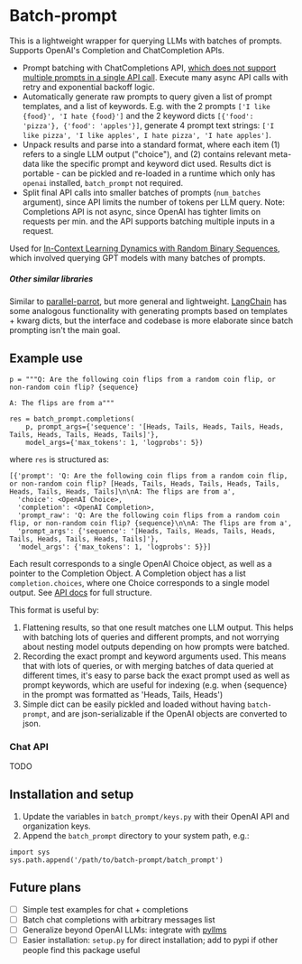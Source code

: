 # Batch-prompt

This is a lightweight wrapper for querying LLMs with batches of prompts. Supports OpenAI's Completion and ChatCompletion APIs. 

- Prompt batching with ChatCompletions API, [which does not support multiple prompts in a single API call](https://community.openai.com/t/batching-with-chatcompletion-not-possible-like-it-was-in-completion/81647). Execute many async API calls with retry and exponential backoff logic.
- Automatically generate raw prompts to query given a list of prompt templates, and a list of keywords. E.g. with the 2 prompts `['I like {food}', 'I hate {food}']` and the 2 keyword dicts `[{'food': 'pizza'}, {'food': 'apples'}]`, generate 4 prompt text strings: `['I like pizza', 'I like apples', I hate pizza', 'I hate apples']`.
- Unpack results and parse into a standard format, where each item (1) refers to a single LLM output ("choice"), and (2) contains relevant meta-data like the specific prompt and keyword dict used. Results dict is portable - can be pickled and re-loaded in a runtime which only has `openai` installed, `batch_prompt` not required.
- Split final API calls into smaller batches of prompts (`num_batches` argument), since API limits the number of tokens per LLM query. Note: Completions API is not async, since OpenAI has tighter limits on requests per min. and the API supports batching multiple inputs in a request.


Used for [In-Context Learning Dynamics with Random Binary Sequences](https://arxiv.org/abs/2310.17639), which involved querying GPT models with many batches of prompts.


##### Other similar libraries

Similar to [parallel-parrot](https://github.com/novex-ai/parallel-parrot), but more general and lightweight. [LangChain](https://github.com/langchain-ai/langchain) has some analogous functionality with generating prompts based on templates + kwarg dicts, but the interface and codebase is more elaborate since batch prompting isn't the main goal.



## Example use


```lang=python
p = """Q: Are the following coin flips from a random coin flip, or non-random coin flip? {sequence}

A: The flips are from a"""

res = batch_prompt.completions(
    p, prompt_args={'sequence': '[Heads, Tails, Heads, Tails, Heads, Tails, Heads, Tails, Heads, Tails]'}, 
    model_args={'max_tokens': 1, 'logprobs': 5})
```

where `res` is structured as:

```
[{'prompt': 'Q: Are the following coin flips from a random coin flip, or non-random coin flip? [Heads, Tails, Heads, Tails, Heads, Tails, Heads, Tails, Heads, Tails]\n\nA: The flips are from a',
  'choice': <OpenAI Choice>,
  'completion': <OpenAI Completion>,
  'prompt_raw': 'Q: Are the following coin flips from a random coin flip, or non-random coin flip? {sequence}\n\nA: The flips are from a',
  'prompt_args': {'sequence': '[Heads, Tails, Heads, Tails, Heads, Tails, Heads, Tails, Heads, Tails]'},
  'model_args': {'max_tokens': 1, 'logprobs': 5}}]
```


Each result corresponds to a single OpenAI Choice object, as well as a pointer to the Completion Object.
A Completion object has a list `completion.choices`, where one Choice corresponds to a single model output. See [API docs](https://platform.openai.com/docs/api-reference/completions/object#completions/object-choices) for full structure.

This format is useful by:
1. Flattening results, so that one result matches one LLM output. This helps with batching lots of queries and different prompts, and not worrying about nesting model outputs depending on how prompts were batched.
2. Recording the exact prompt and keyword arguments used. This means that with lots of queries, or with merging batches of data queried at different times, it's easy to parse back the exact prompt used as well as prompt keywords, which are useful for indexing (e.g. when {sequence} in the prompt was formatted as 'Heads, Tails, Heads')
3. Simple dict can be easily pickled and loaded without having `batch-prompt`, and are json-serializable if the OpenAI objects are converted to json.



### Chat API

TODO





## Installation and setup

1. Update the variables in `batch_prompt/keys.py` with their OpenAI API and organization keys.
2. Append the `batch_prompt` directory to your system path, e.g.:

```lang=python
import sys
sys.path.append('/path/to/batch-prompt/batch_prompt')
```





## Future plans

- [ ] Simple test examples for chat + completions
- [ ] Batch chat completions with arbitrary messages list
- [ ] Generalize beyond OpenAI LLMs: integrate with [pyllms](https://github.com/kagisearch/pyllms/tree/main)
- [ ] Easier installation: `setup.py` for direct installation; add to pypi if other people find this package useful
